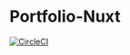 # Portfolio-Nuxt
[![CircleCI](https://circleci.com/gh/nandenjin/portfolio-nuxt.svg?style=svg&circle-token=933749acc6592627285fd59c8d8f5d17b3ada815)](https://circleci.com/gh/nandenjin/portfolio-nuxt)

